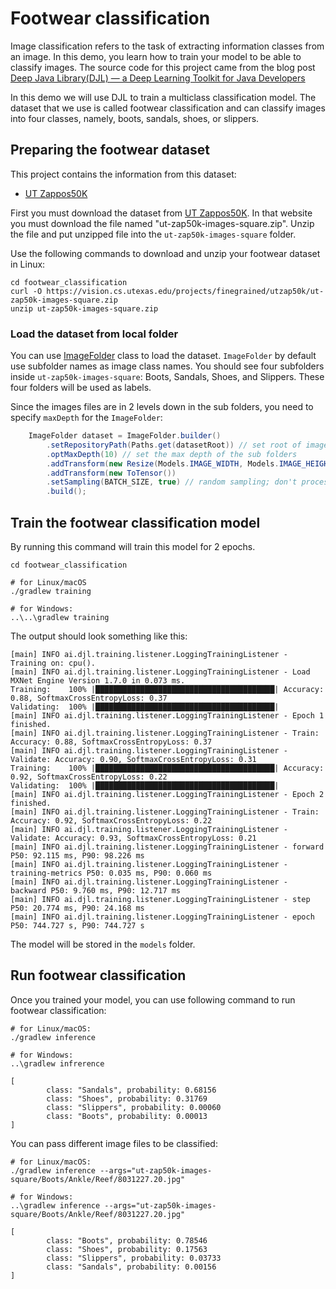# Footwear classification

Image classification refers to the task of extracting information classes from an image. In this demo, you learn how
to train your model to be able to classify images. The source code for this project came from the blog post
[Deep Java Library(DJL) — a Deep Learning Toolkit for Java Developers](https://towardsdatascience.com/deep-java-library-djl-a-deep-learning-toolkit-for-java-developers-55d5a45bca7e)

In this demo we will use DJL to train a multiclass classification model. The dataset that we use is called
footwear classification and can classify images into four classes, namely, boots, sandals, shoes, or slippers.

## Preparing the footwear dataset

This project contains the information from this dataset:
- [UT Zappos50K](http://vision.cs.utexas.edu/projects/finegrained/utzap50k/)

First you must download the dataset from [UT Zappos50K](http://vision.cs.utexas.edu/projects/finegrained/utzap50k/). In
that website you must download the file named "ut-zap50k-images-square.zip". Unzip the file and put unzipped file
into the `ut-zap50k-images-square` folder.

Use the following commands to download and unzip your footwear dataset in Linux:

```shell
cd footwear_classification
curl -O https://vision.cs.utexas.edu/projects/finegrained/utzap50k/ut-zap50k-images-square.zip
unzip ut-zap50k-images-square.zip
```

### Load the dataset from local folder

You can use [ImageFolder](https://javadoc.io/ai/djl/api/dataset/ImageFolder) class to load the dataset.
`ImageFolder` by default use subfolder names as image class names. You should see four subfolders inside
`ut-zap50k-images-square`: Boots, Sandals, Shoes, and Slippers. These four folders will be used as labels.

Since the images files are in 2 levels down in the sub folders, you need to specify `maxDepth` for
the `ImageFolder`:

```java
    ImageFolder dataset = ImageFolder.builder()
        .setRepositoryPath(Paths.get(datasetRoot)) // set root of image folder
        .optMaxDepth(10) // set the max depth of the sub folders
        .addTransform(new Resize(Models.IMAGE_WIDTH, Models.IMAGE_HEIGHT))
        .addTransform(new ToTensor())
        .setSampling(BATCH_SIZE, true) // random sampling; don't process the data in order
        .build();
```


## Train the footwear classification model

By running this command will train this model for 2 epochs.

```shell
cd footwear_classification

# for Linux/macOS
./gradlew training

# for Windows:
..\..\gradlew training
```

The output should look something like this:

```
[main] INFO ai.djl.training.listener.LoggingTrainingListener - Training on: cpu().
[main] INFO ai.djl.training.listener.LoggingTrainingListener - Load MXNet Engine Version 1.7.0 in 0.073 ms.
Training:    100% |████████████████████████████████████████| Accuracy: 0.88, SoftmaxCrossEntropyLoss: 0.37
Validating:  100% |████████████████████████████████████████|
[main] INFO ai.djl.training.listener.LoggingTrainingListener - Epoch 1 finished.
[main] INFO ai.djl.training.listener.LoggingTrainingListener - Train: Accuracy: 0.88, SoftmaxCrossEntropyLoss: 0.37
[main] INFO ai.djl.training.listener.LoggingTrainingListener - Validate: Accuracy: 0.90, SoftmaxCrossEntropyLoss: 0.31
Training:    100% |████████████████████████████████████████| Accuracy: 0.92, SoftmaxCrossEntropyLoss: 0.22
Validating:  100% |████████████████████████████████████████|
[main] INFO ai.djl.training.listener.LoggingTrainingListener - Epoch 2 finished.
[main] INFO ai.djl.training.listener.LoggingTrainingListener - Train: Accuracy: 0.92, SoftmaxCrossEntropyLoss: 0.22
[main] INFO ai.djl.training.listener.LoggingTrainingListener - Validate: Accuracy: 0.93, SoftmaxCrossEntropyLoss: 0.21
[main] INFO ai.djl.training.listener.LoggingTrainingListener - forward P50: 92.115 ms, P90: 98.226 ms
[main] INFO ai.djl.training.listener.LoggingTrainingListener - training-metrics P50: 0.035 ms, P90: 0.060 ms
[main] INFO ai.djl.training.listener.LoggingTrainingListener - backward P50: 9.760 ms, P90: 12.717 ms
[main] INFO ai.djl.training.listener.LoggingTrainingListener - step P50: 20.774 ms, P90: 24.168 ms
[main] INFO ai.djl.training.listener.LoggingTrainingListener - epoch P50: 744.727 s, P90: 744.727 s
```
The model will be stored in the  `models` folder.

## Run footwear classification

Once you trained your model, you can use following command to run footwear classification:

```shell
# for Linux/macOS:
./gradlew inference

# for Windows:
..\gradlew infrerence

[
        class: "Sandals", probability: 0.68156
        class: "Shoes", probability: 0.31769
        class: "Slippers", probability: 0.00060
        class: "Boots", probability: 0.00013
]
```

You can pass different image files to be classified:
```shell
# for Linux/macOS:
./gradlew inference --args="ut-zap50k-images-square/Boots/Ankle/Reef/8031227.20.jpg"

# for Windows:
..\gradlew inference --args="ut-zap50k-images-square/Boots/Ankle/Reef/8031227.20.jpg"

[
        class: "Boots", probability: 0.78546
        class: "Shoes", probability: 0.17563
        class: "Slippers", probability: 0.03733
        class: "Sandals", probability: 0.00156
]
```
